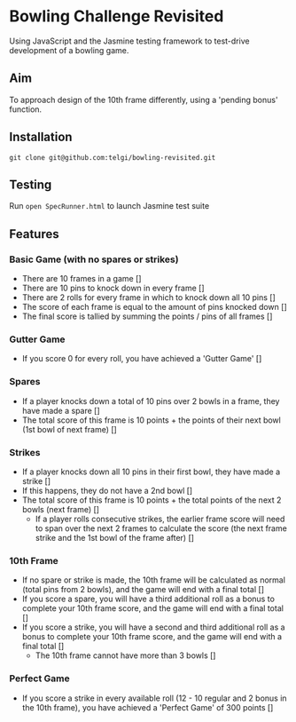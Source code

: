 # Bowling Challenge Revisited

Using JavaScript and the Jasmine testing framework to test-drive development of
a bowling game.

## Aim

To approach design of the 10th frame differently, using a 'pending bonus' function.

## Installation

`git clone git@github.com:telgi/bowling-revisited.git`

## Testing

Run `open SpecRunner.html` to launch Jasmine test suite

## Features

### Basic Game (with no spares or strikes)

* There are 10 frames in a game []
* There are 10 pins to knock down in every frame []
* There are 2 rolls for every frame in which to knock down all 10 pins []
* The score of each frame is equal to the amount of pins knocked down []
* The final score is tallied by summing the points / pins of all frames []

### Gutter Game

* If you score 0 for every roll, you have achieved a 'Gutter Game' []

###

### Spares

* If a player knocks down a total of 10 pins over 2 bowls in a frame, they have made a spare []
* The total score of this frame is 10 points + the points of their next bowl (1st bowl of next frame) []

### Strikes

* If a player knocks down all 10 pins in their first bowl, they have made a strike []
* If this happens, they do not have a 2nd bowl []
* The total score of this frame is 10 points + the total points of the next 2 bowls (next frame) []
  * If a player rolls consecutive strikes, the earlier frame score will need to span over the next 2 frames to calculate the score (the next frame strike and the 1st bowl of the frame after) []

### 10th Frame

* If no spare or strike is made, the 10th frame will be calculated as normal (total pins from 2 bowls), and the game will end with a final total []
* If you score a spare, you will have a third additional roll as a bonus to complete your 10th frame score, and the game will end with a final total []
* If you score a strike, you will have a second and third additional roll as a bonus to complete your 10th frame score, and the game will end with a final total []
  * The 10th frame cannot have more than 3 bowls []

### Perfect Game

* If you score a strike in every available roll (12 - 10 regular and 2 bonus in the 10th frame), you have achieved a 'Perfect Game' of 300 points []
